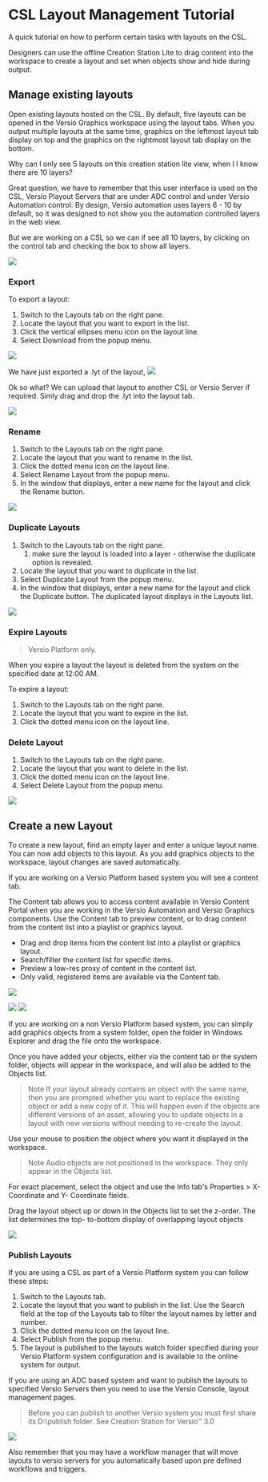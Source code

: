 <!--
Title : 2087493295_csl_layout_management_tutorial

- Created : 2021-12-30 15:40
- Updated :
- Author : James Rivers
- Written against (version):
- Sources :
	-  Versio Platform 4.6 System Operations
- Author Notes :
- Tags : [!versio_graphics_moc](../../!versio_graphics_moc.md)
-->

# CSL Layout Management Tutorial 
A quick tutorial on how to perform certain tasks with layouts on the CSL. 
 
Designers can use the offline Creation Station Lite to drag content into the workspace to create a layout and set when objects show and hide during output.

## Manage existing layouts
Open existing layouts hosted on the CSL. By default, five layouts can be opened in the Versio Graphics workspace using the layout tabs. When you output multiple layouts at the same time, graphics on the leftmost layout tab display on top and the graphics on the rightmost layout tab display on the bottom.

Why can I only see 5 layouts on this creation station lite view, when I I know there are 10 layers?

Great question, we have to remember that this user interface is used on the CSL, Versio Playout Servers that are under ADC control and under Versio Automation control. By design, Versio automation uses layers 6 - 10 by default, so it was designed to not show you the automation controlled layers in the web view.  

But we are working on a CSL so we can if see all 10 layers, by clicking on the control tab and checking the box to show all layers. 

![](attachments/Pasted%20image%2020211230155135.png)


### Export 
To export a layout:
1.  Switch to the Layouts tab on the right pane. 
2. Locate the layout that you want to export in the list.
3. Click the vertical ellipses menu icon on the layout line.
4. Select Download from the popup menu.


![](attachments/2021-12-30%2016.39.16.gif)

We have just exported a .lyt of the layout, 
![](attachments/Pasted%20image%2020211230164121.png)

Ok so what?  We can upload that layout to another CSL or Versio Server if required.  Simly drag and drop the .lyt into the layout tab. 


![](attachments/2021-12-30%2016.42.17.gif)


### Rename
1. Switch to the Layouts tab on the right pane.
2. Locate the layout that you want to rename in the list.
3. Click the dotted menu icon on the layout line.
4. Select Rename Layout from the popup menu.
5. In the window that displays, enter a new name for the layout and click the Rename button.

![](attachments/2021-12-30%2016.47.09.gif)

### Duplicate Layouts
1. Switch to the Layouts tab on the right pane.
	1. make sure the layout is loaded into a layer - otherwise the duplicate option is revealed.
2. Locate the layout that you want to duplicate in the list.
3. Select Duplicate Layout from the popup menu.
4. In the window that displays, enter a new name for the layout and click the Duplicate button. The duplicated layout displays in the Layouts list.

![](attachments/2021-12-30%2016.51.39.gif)


### Expire Layouts
> Versio Platform only.
 
 When you expire a layout the layout is deleted from the system on the specified date at 12:00 AM.

To expire a layout:
1.  Switch to the Layouts tab on the right pane.
2.  Locate the layout that you want to expire in the list.
3.  Click the dotted menu icon on the layout line.


### Delete Layout
1.  Switch to the Layouts tab on the right pane.
2.  Locate the layout that you want to delete in the list.
3.  Click the dotted menu icon on the layout line.
4.  Select Delete Layout from the popup menu.

 
 ![](attachments/2021-12-30%2016.55.54.gif)

## Create a new Layout
To create a new layout, find an empty layer and enter a unique layout name.  You can now add objects to this layout.  As you add graphics objects to the workspace, layout changes are saved automatically.

If you are working on a Versio Platform based system you will see a content tab. 

The Content tab allows you to access content available in Versio Content Portal when you are working in the Versio Automation and Versio Graphics components. Use the Content tab to preview content, or to drag content from the content list into a playlist or graphics layout.

-   Drag and drop items from the content list into a playlist or graphics layout.
-   Search/filter the content list for specific items.
-   Preview a low-res proxy of content in the content list.
-   Only valid, registered items are available via the Content tab.

![](attachments/Pasted%20image%2020211230170830.png)

![](attachments/Pasted%20image%2020211230170914.png)
![](attachments/Pasted%20image%2020211230170923.png)

If you are working on a non Versio Platform based system, you can simply  add graphics objects from a system folder, open the folder in Windows Explorer and drag the file onto the workspace.

Once you have added your objects, either via the content tab or the system folder,  objects will appear in the workspace, and will also be added to the Objects list.

> Note  If your layout already contains an object with the same name, then you are prompted whether you want to replace the existing object or add a new copy of it. This will happen even if the objects are different versions of an asset, allowing you to update objects in a layout with new versions without needing to re-create the layout.
 
Use your mouse to position the object where you want it displayed in the workspace.

> Note Audio objects are not positioned in the workspace. They only appear in the Objects list.
 
 For exact placement, select the object and use the Info tab's Properties > X-Coordinate and Y- Coordinate fields. 
  
Drag the layout object up or down in the Objects list to set the z-order. The list determines the top- to-bottom display of overlapping layout objects

![](attachments/Pasted%20image%2020211230171345.png)

 ### Publish Layouts
 If you are using a CSL as part of a Versio Platform system you can follow these steps:
 
1.  Switch to the Layouts tab.
2. Locate the layout that you want to publish in the list. Use the Search field at the top of the Layouts tab to filter the layout names by letter and number.
3. Click the dotted menu icon on the layout line.
4. Select Publish from the popup menu.
5. The layout is published to the layouts watch folder specified during your Versio Platform system configuration and is available to the online system for output.

If you are using an ADC based system and want to publish the layouts to specified Versio Servers then you need to use the Versio Console, layout management pages. 

> Before  you  can  publish to  another Versio  system  you  must  first  share  its  D:\publish folder.  See Creation  Station  for  Versio™  3.0 

![](attachments/Pasted%20image%2020211230170319.png)

Also remember that you may have a workflow manager that will move layouts to versio servers for you automatically based upon pre defined workflows and triggers. 